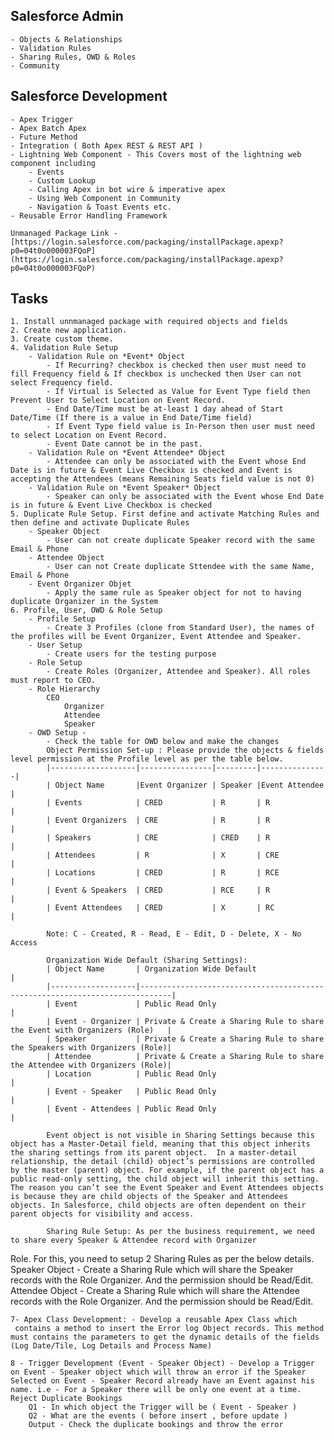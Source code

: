 ## Salesforce Admin
    - Objects & Relationships
    - Validation Rules
    - Sharing Rules, OWD & Roles
    - Community
## Salesforce Development
    - Apex Trigger
    - Apex Batch Apex
    - Future Method
    - Integration ( Both Apex REST & REST API )
    - Lightning Web Component - This Covers most of the lightning web component including
        - Events
        - Custom Lookup
        - Calling Apex in bot wire & imperative apex
        - Using Web Component in Community
        - Navigation & Toast Events etc.
    - Reusable Error Handling Framework

    Unmanaged Package Link - [https://login.salesforce.com/packaging/installPackage.apexp?p0=04t0o000003FQoP](https://login.salesforce.com/packaging/installPackage.apexp?p0=04t0o000003FQoP)

## Tasks 
    1. Install unnmanaged package with required objects and fields
    2. Create new application.
    3. Create custom theme.
    4. Validation Rule Setup
        - Validation Rule on *Event* Object
            - If Recurring? checkbox is checked then user must need to fill Frequency field & If checkbox is unchecked then User can not select Frequency field.
            - If Virtual is Selected as Value for Event Type field then Prevent User to Select Location on Event Record.
            - End Date/Time must be at-least 1 day ahead of Start Date/Time (If there is a value in End Date/Time field)
            - If Event Type field value is In-Person then user must need to select Location on Event Record.
            - Event Date cannot be in the past.
        - Validation Rule on *Event Attendee* Object
            - Attendee can only be associated with the Event whose End Date is in future & Event Live Checkbox is checked and Event is accepting the Attendees (means Remaining Seats field value is not 0)
        - Validation Rule on *Event Speaker* Object
            - Speaker can only be associated with the Event whose End Date is in future & Event Live Checkbox is checked
    5. Duplicate Rule Setup. First define and activate Matching Rules and then define and activate Duplicate Rules
        - Speaker Object
            - User can not create duplicate Speaker record with the same Email & Phone
        - Attendee Object
            - User can not Create duplicate Sttendee with the same Name, Email & Phone
        - Event Organizer Objet
            - Apply the same rule as Speaker object for not to having duplicate Organizer in the System
    6. Profile, User, OWD & Role Setup
        - Profile Setup 
            - Create 3 Profiles (clone from Standard User), the names of the profiles will be Event Organizer, Event Attendee and Speaker.
        - User Setup
            - Create users for the testing purpose
        - Role Setup
            - Create Roles (Organizer, Attendee and Speaker). All roles must report to CEO.
        - Role Hierarchy
            CEO
                Organizer
                Attendee
                Speaker
        - OWD Setup -
            - Check the table for OWD below and make the changes
            Object Permission Set-up : Please provide the objects & fields level permission at the Profile level as per the table below.
            |-------------------|----------------|---------|---------------|
            | Object Name       |Event Organizer | Speaker |Event Attendee |
            | Events            | CRED           | R       | R             |
            | Event Organizers  | CRE            | R       | R             |
            | Speakers          | CRE            | CRED    | R             |
            | Attendees         | R              | X       | CRE           |
            | Locations         | CRED           | R       | RCE           |
            | Event & Speakers  | CRED           | RCE     | R             |
            | Event Attendees   | CRED           | X       | RC            |

            Note: C - Created, R - Read, E - Edit, D - Delete, X - No Access

            Organization Wide Default (Sharing Settings):
            | Object Name       | Organization Wide Default                                                   |
            |-------------------|-----------------------------------------------------------------------------|
            | Event             | Public Read Only                                                            |
            | Event - Organizer | Private & Create a Sharing Rule to share the Event with Organizers (Role)   |
            | Speaker           | Private & Create a Sharing Rule to share the Speakers with Organizers (Role)|
            | Attendee          | Private & Create a Sharing Rule to share the Attendee with Organizers (Role)|
            | Location          | Public Read Only                                                            |
            | Event - Speaker   | Public Read Only                                                            |
            | Event - Attendees | Public Read Only                                                            |

            Event object is not visible in Sharing Settings because this object has a Master-Detail field, meaning that this object inherits the sharing settings from its parent object.  In a master-detail relationship, the detail (child) object’s permissions are controlled by the master (parent) object. For example, if the parent object has a public read-only setting, the child object will inherit this setting. The reason you can’t see the Event Speaker and Event Attendees objects is because they are child objects of the Speaker and Attendees objects. In Salesforce, child objects are often dependent on their parent objects for visibility and access.
            
            Sharing Rule Setup: As per the business requirement, we need to share every Speaker & Attendee record with Organizer
Role. For this, you need to setup 2 Sharing Rules as per the below details.
                Speaker Object - Create a Sharing Rule which will share the Speaker records with the Role Organizer. And the
permission should be Read/Edit.
                Attendee Object - Create a Sharing Rule which will share the Attendee records with the Role Organizer. And the
permission should be Read/Edit.
    
    7- Apex Class Development: - Develop a reusable Apex Class which
     contains a method to insert the Error log Object records. This method must contains the parameters to get the dynamic details of the fields (Log Date/Tile, Log Details and Process Name)
    
    8 - Trigger Development (Event - Speaker Object) - Develop a Trigger on Event - Speaker object which will throw an error if the Speaker Selected on Event - Speaker Record already have an Event against his name. i.e - For a Speaker there will be only one event at a time. Reject Duplicate Bookings
        Q1 - In which object the Trigger will be ( Event - Speaker )
        Q2 - What are the events ( before insert , before update )
        Output - Check the duplicate bookings and throw the error
